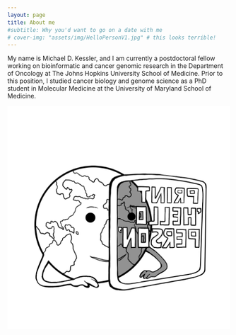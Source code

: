 ```yaml
---
layout: page
title: About me
#subtitle: Why you'd want to go on a date with me
# cover-img: "assets/img/HelloPersonV1.jpg" # this looks terrible!
---
```


My name is Michael D. Kessler, and I am currently a postdoctoral fellow working on bioinformatic and cancer genomic research in the Department of Oncology at The Johns Hopkins University School of Medicine. Prior to this position, I studied cancer biology and genome science as a PhD student in Molecular Medicine at the University of Maryland School of Medicine.

![](/assets/img/HelloPersonV1.jpg)
